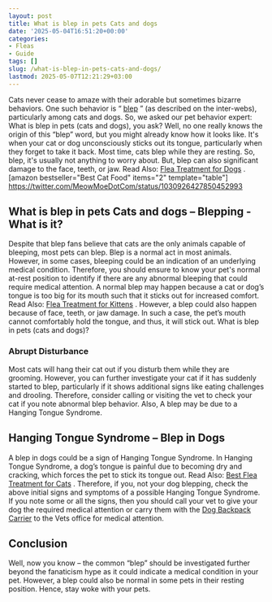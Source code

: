 ```yaml
---
layout: post
title: What is blep in pets Cats and dogs
date: '2025-05-04T16:51:20+00:00'
categories:
- Fleas
- Guide
tags: []
slug: /what-is-blep-in-pets-cats-and-dogs/
lastmod: 2025-05-07T12:21:29+03:00
---
```


Cats never cease to amaze with their adorable but sometimes bizarre behaviors. One such behavior is “
[blep](https://www.reddit.com/r/Blep/)
” (as described on the inter-webs), particularly among cats and dogs. So, we asked our pet behavior expert: What is blep in pets (cats and dogs), you ask?
Well, no one really knows the origin of this “blep” word, but you might already know how it looks like. It's when your cat or dog unconsciously sticks out its tongue, particularly when they forget to take it back. Most time, cats blep while they are resting.
So, blep, it's usually not anything to worry about. But, blep can also significant damage to the face, teeth, or jaw. Read Also:
[Flea Treatment for Dogs](https://pestpolicy.com/best-flea-treatment-for-dogs/)
.
[amazon bestseller="Best Cat Food" items="2" template="table"]
https://twitter.com/MeowMoeDotCom/status/1030926427850452993
## What is blep in pets Cats and dogs – Blepping - What is it?
Despite that blep fans believe that cats are the only animals capable of bleeping, most pets can blep.
Blep is a normal act in most animals. However, in some cases, bleeping could be an indication of an underlying medical condition.
Therefore, you should ensure to know your pet's normal at-rest position to identify if there are any abnormal bleeping that could require medical attention.
A normal blep may happen because a cat or dog’s tongue is too big for its mouth such that it sticks out for increased comfort. Read Also:
[Flea Treatment for Kittens](https://pestpolicy.com/best-flea-treatment-for-kittens/)
. However, a blep could also happen because of face, teeth, or jaw damage. In such a case, the pet’s mouth cannot comfortably hold the tongue, and thus, it will stick out. What is blep in pets (cats and dogs)?
### Abrupt Disturbance
Most cats will hang their cat out if you disturb them while they are grooming. However, you can further investigate your cat if it has suddenly started to blep, particularly if it shows additional signs like eating challenges and drooling.
Therefore, consider calling or visiting the vet to check your cat if you note abnormal blep behavior.
Also, A blep may be due to a Hanging Tongue Syndrome.
## Hanging Tongue Syndrome – Blep in Dogs
A blep in dogs could be a sign of Hanging Tongue Syndrome.
In Hanging Tongue Syndrome, a dog’s tongue is painful due to becoming dry and cracking, which forces the pet to stick its tongue out.
Read Also:
[Best Flea Treatment for Cats](https://pestpolicy.com/best-flea-treatment-for-cats/)
.
Therefore, if you, not your dog blepping, check the above initial signs and symptoms of a possible Hanging Tongue Syndrome.
If you note some or all the signs, then you should call your vet to give your dog the required medical attention or carry them with the
[Dog Backpack Carrier](https://pestpolicy.com/best-dog-backpack-carrier-for-hiking/)
to the Vets office for medical attention.
## Conclusion
Well, now you know – the common
“blep” should be investigated further beyond the fanaticism hype as it could indicate a medical condition in your pet.
However, a blep could also be normal in some pets in their resting position. Hence, stay woke with your pets.
